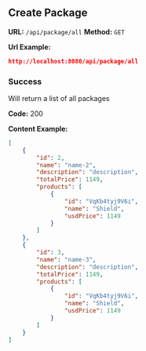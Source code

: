 ## Create Package

**URL:** `/api/package/all`
**Method:** `GET`

**Url Example:**
```json
http://localhost:8080/api/package/all
```

### Success

Will return a list of all packages

**Code:** 200

**Content Example:**
```json
[
    {
        "id": 2,
        "name": "name-2",
        "description": "description",
        "totalPrice": 1149,
        "products": [
            {
                "id": "VqKb4tyj9V6i",
                "name": "Shield",
                "usdPrice": 1149
            }
        ]
    },
    {
        "id": 3,
        "name": "name-3",
        "description": "description",
        "totalPrice": 1149,
        "products": [
            {
                "id": "VqKb4tyj9V6i",
                "name": "Shield",
                "usdPrice": 1149
            }
        ]
    }
]
```

